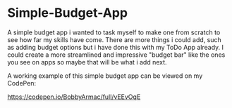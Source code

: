 # Simple-Budget-App

A simple budget app i wanted to task myself to make one from scratch to see how far my skills have come.
There are more things i could add, such as adding budget options but i have done this with my ToDo App already.
I could create a more streamlined and impressive "budget bar" like the ones you see on apps so maybe that will be what i add next.

A working example of this simple budget app can be viewed on my CodePen:

https://codepen.io/BobbyArmac/full/vEEvOqE

